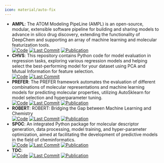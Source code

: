 ```yaml
---
icon: material/auto-fix
---
```


- **AMPL**: The ATOM Modeling PipeLine (AMPL) is an open-source, modular, extensible software pipeline for building and sharing models to advance in silico drug discovery, extending the functionality of DeepChem and supporting an array of machine learning and molecular featurization tools.  
		[![Code](https://img.shields.io/github/stars/ATOMScience-org/AMPL?style=for-the-badge&logo=github)](https://github.com/ATOMScience-org/AMPL) [![Last Commit](https://img.shields.io/github/last-commit/ATOMScience-org/AMPL?style=for-the-badge&logo=github)](https://github.com/ATOMScience-org/AMPL) [![Publication](https://img.shields.io/badge/Publication-Citations:61-blue?style=for-the-badge&logo=bookstack)](https://doi.org/10.1021/acs.jcim.9b01053) 
- **CHVS**: This repository contains Python code for model evaluation in regression tasks, exploring various regression models and helping select the best-performing model for your dataset using PCA and Mutual Information for feature selection.  
		[![Code](https://img.shields.io/github/stars/Saeedmomo/Consensus_Holistic_Virtual_Screening?style=for-the-badge&logo=github)](https://github.com/Saeedmomo/Consensus_Holistic_Virtual_Screening) [![Last Commit](https://img.shields.io/github/last-commit/Saeedmomo/Consensus_Holistic_Virtual_Screening?style=for-the-badge&logo=github)](https://github.com/Saeedmomo/Consensus_Holistic_Virtual_Screening) 
- **PREFER**: The PREFER framework automates the evaluation of different combinations of molecular representations and machine learning models for predicting molecular properties, utilizing AutoSklearn for model selection and hyperparameter tuning.  
		[![Code](https://img.shields.io/github/stars/rdkit/PREFER?style=for-the-badge&logo=github)](https://github.com/rdkit/PREFER) [![Last Commit](https://img.shields.io/github/last-commit/rdkit/PREFER?style=for-the-badge&logo=github)](https://github.com/rdkit/PREFER) [![Publication](https://img.shields.io/badge/Publication-Citations:326-blue?style=for-the-badge&logo=bookstack)](https://doi.org/10.1039/C8SC04175J) 
- **ROBERT**: ROBERT: Bridging the Gap between Machine Learning and Chemistry  
		[![Code](https://img.shields.io/github/stars/jvalegre/robert?style=for-the-badge&logo=github)](https://github.com/jvalegre/robert) [![Last Commit](https://img.shields.io/github/last-commit/jvalegre/robert?style=for-the-badge&logo=github)](https://github.com/jvalegre/robert) [![Publication](https://img.shields.io/badge/Publication-Citations:0-blue?style=for-the-badge&logo=bookstack)](https://doi.org/10.1002/wcms.1733) 
- **SPOC**: An integrated Python package for molecular descriptor generation, data processing, model training, and hyper-parameter optimization, aimed at facilitating the development of predictive models in the field of cheminformatics.  
		[![Code](https://img.shields.io/github/stars/WhitestoneYang/spoc?style=for-the-badge&logo=github)](https://github.com/WhitestoneYang/spoc) [![Last Commit](https://img.shields.io/github/last-commit/WhitestoneYang/spoc?style=for-the-badge&logo=github)](https://github.com/WhitestoneYang/spoc) [![Publication](https://img.shields.io/badge/Publication-Citations:16-blue?style=for-the-badge&logo=bookstack)](https://doi.org/10.1002/cphc.202200255) 
- **TDC**:   
		[![Code](https://img.shields.io/github/stars/mims-harvard/TDC?style=for-the-badge&logo=github)](https://github.com/mims-harvard/TDC) [![Last Commit](https://img.shields.io/github/last-commit/mims-harvard/TDC?style=for-the-badge&logo=github)](https://github.com/mims-harvard/TDC) [![Publication](https://img.shields.io/badge/Publication-Citations:0-blue?style=for-the-badge&logo=bookstack)](https://doi.org/10.7910/DVN/21LKWG) 

